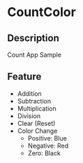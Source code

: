 # CountColor

## Description
Count App Sample

## Feature
- Addition
- Subtraction
- Multiplication
- Division
- Clear (Reset)
- Color Change
    - Positive: Blue
    - Negative: Red
    - Zero: Black

